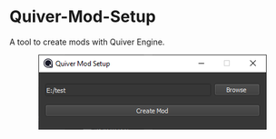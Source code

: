 # Quiver-Mod-Setup
A tool to create mods with Quiver Engine.
<p align="center">
  <img src="https://github.com/TobyMaddix/Quiver-Mod-Setup/blob/master/docs/app.png">
</p>
